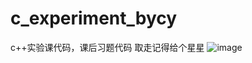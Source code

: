 # c_experiment_bycy
c++实验课代码，课后习题代码
取走记得给个星星
![image](https://github.com/Cyakw/c_experiment_bycy/assets/117822144/ce7ed884-1bd5-4574-8360-570877767941)
